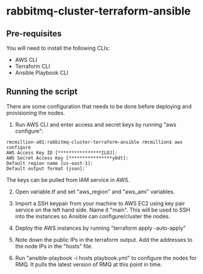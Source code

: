 # rabbitmq-cluster-terraform-ansible

## Pre-requisites

You will need to install the following CLIs:

- AWS CLI
- Terraform CLI
- Ansible Playbook CLI

## Running the script
There are some configuration that needs to be done before deploying and provisioning the nodes.

1. Run AWS CLI and enter access and secret keys by running "aws configure":
```
rmcmillion-a01:rabbitmq-cluster-terraform-ansible rmcmillion$ aws configure
AWS Access Key ID [****************ILOJ]:
AWS Secret Access Key [****************y0dt]:
Default region name [us-east-1]:
Default output format [json]:`
```
  The keys can be pulled from IAM service in AWS.

2. Open variable.tf and set "aws_region" and "aws_ami" variables.

3. Import a SSH keypair from your machine to AWS EC2 using key pair service on the left hand side.  Name it "main".  This will be used to SSH into the instances so Ansible can configure/cluster the nodes. 

4. Deploy the AWS instances by running "terraform apply -auto-apply"

5. Note down the public IPs in the terraform output.  Add the addresses to the node IPs in the "hosts" file.

6. Run "ansible-playbook -i hosts playbook.yml" to configure the nodes for RMQ.  It pulls the latest version of RMQ at this point in time.
